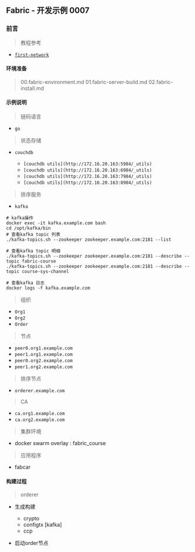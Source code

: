 ## Fabric - 开发示例 0007

### 前言

> 教程参考

- [`first-network`](https://hyperledger-fabric.readthedocs.io/zh_CN/release-1.4/build_network.html#)
 
#### 环境准备 

> 00.fabric-environment.md
> 01.fabric-server-build.md
> 02.fabric-install.md

#### 示例说明

> 链码语言

* `go`

> 状态存储

* `couchdb`

    * `[couchdb utils](http://172.16.20.163:5984/_utils)`
    * `[couchdb utils](http://172.16.20.163:6984/_utils)`
    * `[couchdb utils](http://172.16.20.163:7984/_utils)`
    * `[couchdb utils](http://172.16.20.163:8984/_utils)`

> 排序服务

* `kafka`

```shell script
# kafka操作
docker exec -it kafka.example.com bash
cd /opt/kafka/bin
# 查看kafka topic 列表
./kafka-topics.sh --zookeeper zookeeper.example.com:2181 --list

# 查看kafka topic 明细
./kafka-topics.sh --zookeeper zookeeper.example.com:2181 --describe --topic fabric-course
./kafka-topics.sh --zookeeper zookeeper.example.com:2181 --describe --topic course-sys-channel

# 查看kafka 日志
docker logs -f kafka.example.com
```
> 组织 

* `Org1`
* `Org2`
* `Order`

> 节点 

* `peer0.org1.example.com`
* `peer1.org1.example.com`
* `peer0.org2.example.com`
* `peer1.org2.example.com`

> 排序节点 

* `orderer.example.com`

> CA

* `ca.org1.example.com`
* `ca.org2.example.com`

> 集群环境

* docker swarm overlay : fabric_course

> 应用程序

* fabcar

#### 构建过程

> orderer

- 生成构建

    * crypto
    * configtx [kafka]
    * ccp

- 启动order节点

